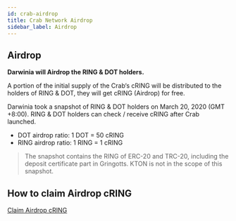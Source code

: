 ```yaml
---
id: crab-airdrop
title: Crab Network Airdrop
sidebar_label: Airdrop
---
```

## Airdrop
**Darwinia will Airdrop the RING & DOT holders.**

A portion of the initial supply of the Crab‘s cRING will be distributed to the holders of RING & DOT, they will get cRING (Airdrop) for free.

Darwinia took a snapshot of RING & DOT holders on March 20, 2020 (GMT +8:00). RING & DOT holders can check / receive cRING after Crab launched.

- DOT airdrop ratio: 1 DOT = 50 cRING
- RING airdrop ratio: 1 RING = 1 cRING

> The snapshot contains the RING of ERC-20 and TRC-20, including the deposit certificate part in Gringotts. KTON is not in the scope of this snapshot.

## How to claim Airdrop cRING
[Claim Airdrop cRING](crab-tut-claim-cring)
